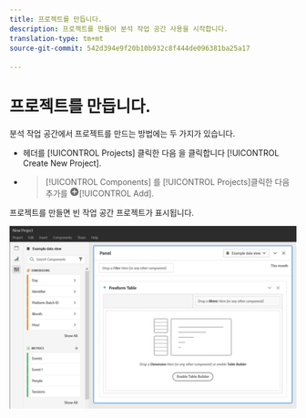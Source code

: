 ```yaml
---
title: 프로젝트를 만듭니다.
description: 프로젝트를 만들어 분석 작업 공간 사용을 시작합니다.
translation-type: tm+mt
source-git-commit: 542d394e9f20b10b932c8f444de096381ba25a17

---
```



# 프로젝트를 만듭니다.

분석 작업 공간에서 프로젝트를 만드는 방법에는 두 가지가 있습니다.

* 헤더를 [!UICONTROL Projects] 클릭한 다음 을 클릭합니다 [!UICONTROL Create New Project].
* > [!UICONTROL Components] 를 [!UICONTROL Projects]클릭한 다음 추가를 ![클릭합니다](../assets/add.png)[!UICONTROL Add].

프로젝트를 만들면 빈 작업 공간 프로젝트가 표시됩니다.

![빈 프로젝트](../assets/blank-project.png)

<!-- This page serves as a placeholder for the 'Create project' modal that is currently in the old world. -->
